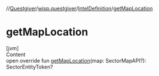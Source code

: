 //[Questgiver](../../index.md)/[wisp.questgiver](../index.md)/[IntelDefinition](index.md)/[getMapLocation](get-map-location.md)



# getMapLocation  
[jvm]  
Content  
open override fun [getMapLocation](get-map-location.md)(map: SectorMapAPI?): SectorEntityToken?  



